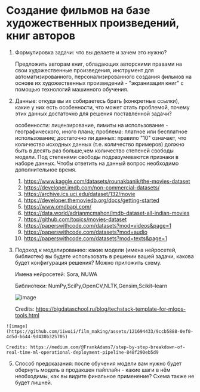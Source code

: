 # Создание фильмов на базе художественных произведений, книг авторов
  1. Формулировка задачи: что вы делаете и зачем это нужно?
     
     Предложить авторам книг, обладающих авторскими правами на свои художественные произведения, инструмент для автоматизированного, персонализированного создания фильмов на основе их художественных произведений - "экранизация книг" с помощью технологий машинного обучения.

     
  2. Данные: откуда вы их собираетесь брать (конкретные ссылки), какие у них есть особенности, что может стать проблемой, почему этих данных достаточно для решения поставленной задачи?

     особенности: лицензирование, лимиты на использование - географического, иного плана; 
     проблема: платное или бесплатное использование; 
     достаточно ли данных: правило "10" означает, что количество исходных данных (т.е. количество примеров) должно быть в десять раз больше,чем количество степеней свободы модели. Под степенями свободы подразумеваются признаки в наборе данных. Чтобы ответить на данный вопрос необходимо дополнительное время.
     
     1) https://www.kaggle.com/datasets/rounakbanik/the-movies-dataset 
     2) https://developer.imdb.com/non-commercial-datasets/
     3) https://archive.ics.uci.edu/dataset/132/movie
     4) https://developer.themoviedb.org/docs/getting-started
     5) https://www.omdbapi.com/
     6) https://data.world/adrianmcmahon/imdb-dataset-all-indian-movies
     7) https://github.com/topics/movies-dataset
     8) https://paperswithcode.com/datasets?mod=videos&page=1
     9) https://paperswithcode.com/datasets?mod=audio
     10) https://paperswithcode.com/datasets?mod=texts&page=1
        
      
  3. Подоход к моделированию: какие модели (имена нейросетей, библиотек) вы будете использовать в решении вашей задачи, какова будет конфигурация решения? Можно приложить схему.
     
     Имена нейросетей: Sora, NUWA
     
     Библиотеки: NumPy,SciPy,OpenCV,NLTK,Gensim,Scikit–learn


     ![image](https://github.com/iiwoii/film_making/assets/121694433/4d2a8dd1-de04-4cb8-a72c-d0e82c75addf)

     Credits: https://bigdataschool.ru/blog/techstack-template-for-mlops-tools.html

    ![image](https://github.com/iiwoii/film_making/assets/121694433/9ccb5888-0ef0-4d5d-b644-9d430b325705)

    Credits: https://medium.com/@FrankAdams7/step-by-step-breakdown-of-real-time-ml-operational-deployment-pipeline-848f290eb5d9
 
 
  5. Способ предсказания: после обучения модели вам нужно будет обернуть модель в продакшен пайплайн - какие шаги в нём необходимы, как вы видите финальное применение? Схема также не будет лишней.
